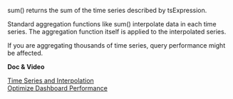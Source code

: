 sum() returns the sum of the time series described by tsExpression.

Standard aggregation functions like sum() interpolate data in each time series. The aggregation function itself is applied to the interpolated series.

If you are aggregating thousands of time series, query performance might be affected.

**Doc & Video**

[Time Series and Interpolation](https://www.youtube.com/watch?v=9LnDszVrJs4)<br>
[Optimize Dashboard Performance](https://docs.wavefront.com/ui_dashboards.html#ensure-optimal-dashboard-performance)